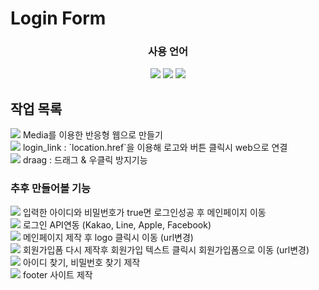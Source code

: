 # Login Form

<div align="center">
    <h3>사용 언어</h3>
    <img src="https://img.shields.io/badge/HTML5-E34F26?style=flat&logo=HTML5&logoColor=white" />
    <img src="https://img.shields.io/badge/CSS3-1572B6?style=flat&logo=CSS3&logoColor=white" />
    <img src="https://img.shields.io/badge/JavaScript-F7DF1E?style=flat&logo=JavaScript&logoColor=white" />
</div>
<div align="left">
    <h2>작업 목록</h2>
    <img src="https://img.shields.io/badge/Cachet-000?style=flat&logo=Cachet&logoColor=white" />
    Media를 이용한 반응형 웹으로 만들기<br>
    <img src="https://img.shields.io/badge/Cachet-000?style=flat&logo=Cachet&logoColor=white" />
    login_link : `location.href`을 이용해 로고와 버튼 클릭시 web으로 연결<br>
    <img src="https://img.shields.io/badge/Cachet-000?style=flat&logo=Cachet&logoColor=white" /> 
    draag : 드래그 & 우클릭 방지기능
    <br>
    <h3>추후 만들어볼 기능</h3>
    <img src="https://img.shields.io/badge/Cachet-000?style=flat&logo=Cachet&logoColor=white" />
    입력한 아이디와 비밀번호가 true면 로그인성공 후 메인페이지 이동<br>
    <img src="https://img.shields.io/badge/Cachet-000?style=flat&logo=Cachet&logoColor=white" />
    로그인 API연동 (Kakao, Line, Apple, Facebook)<br>
    <img src="https://img.shields.io/badge/Cachet-000?style=flat&logo=Cachet&logoColor=white" />
    메인페이지 제작 후 logo 클릭시 이동 (url변경)<br>
    <img src="https://img.shields.io/badge/Cachet-000?style=flat&logo=Cachet&logoColor=white" /> 
    회원가입폼 다시 제작후 회원가입 텍스트 클릭시 회원가입폼으로 이동 (url변경)<br>
    <img src="https://img.shields.io/badge/Cachet-000?style=flat&logo=Cachet&logoColor=white" />
    아이디 찾기, 비밀번호 찾기 제작<br>
    <img src="https://img.shields.io/badge/Cachet-000?style=flat&logo=Cachet&logoColor=white" />
    footer 사이트 제작
</div>
